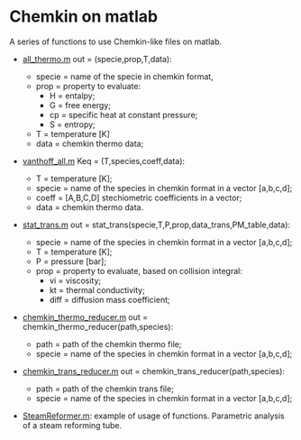 # Chemkin on matlab
A series of functions to use Chemkin-like files on matlab.

- [all_thermo.m](https://github.com/sommaa/Chemkin_on_matlam/blob/main/all_thermo.m) out = (specie,prop,T,data):
  - specie = name of the specie in chemkin format,
  - prop = property to evaluate:
    - H = entalpy;
    - G = free energy;
    - cp = specific heat at constant pressure;
    - S = entropy;
  - T = temperature [K]
  - data = chemkin thermo data;
  
- [vanthoff_all.m](https://github.com/sommaa/Chemkin_on_matlam/blob/main/vanthoff_all.m) Keq = (T,species,coeff,data):
  - T = temperature [K];
  - specie = name of the species in chemkin format in a vector [a,b,c,d];
  - coeff = [A,B,C,D] stechiometric coefficients in a vector;
  - data = chemkin thermo data.

- [stat_trans.m](https://github.com/sommaa/Chemkin_on_matlam/blob/main/stat_trans.m) out = stat_trans(specie,T,P,prop,data_trans,PM_table,data):
  - specie = name of the species in chemkin format in a vector [a,b,c,d];
  - T = temperature [K];
  - P = pressure [bar];
  - prop = property to evaluate, based on collision integral:
    - vi = viscosity;
    - kt = thermal conductivity;
    - diff = diffusion mass coefficient;

- [chemkin_thermo_reducer.m](https://github.com/sommaa/Chemkin_on_matlab/blob/main/functions/chemkin_thermo_reducer.m) out = chemkin_thermo_reducer(path,species):
  - path = path of the chemkin thermo file;
  - specie = name of the species in chemkin format in a vector [a,b,c,d];
  
- [chemkin_trans_reducer.m](https://github.com/sommaa/Chemkin_on_matlab/blob/main/functions/chemkin_trans_reducer.m) out = chemkin_trans_reducer(path,species):
  - path = path of the chemkin trans file;
  - specie = name of the species in chemkin format in a vector [a,b,c,d];
  
- [SteamReformer.m](https://github.com/sommaa/Chemkin_on_matlam/blob/main/SteamReformer.m): example of usage of functions. Parametric analysis of a steam reforming tube.
